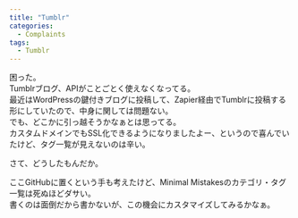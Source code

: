 ```yaml
---
title: "Tumblr"
categories:
  - Complaints
tags:
  - Tumblr
---
```

困った。  
Tumblrブログ、APIがことごとく使えなくなってる。  
最近はWordPressの鍵付きブログに投稿して、Zapier経由でTumblrに投稿する形にしていたので、中身に関しては問題ない。  
でも、どこかに引っ越そうかなぁとは思ってる。  
カスタムドメインでもSSL化できるようになりましたよー、というので喜んでいたけど、タグ一覧が見えないのは辛い。

さて、どうしたもんだか。

ここGitHubに置くという手も考えたけど、Minimal Mistakesのカテゴリ・タグ一覧は死ぬほどダサい。  
書くのは面倒だから書かないが、この機会にカスタマイズしてみるかなぁ。